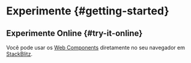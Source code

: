 # Experimente {#getting-started}

## Experimente Online {#try-it-online}

Você pode usar os [Web Components](https://developer.mozilla.org/en-US/docs/Web/API/Web_components) diretamente no seu navegador em [StackBlitz](https://stackblitz.com/github/mozgbrasil/web-components).

